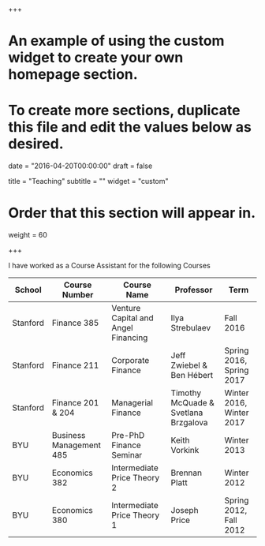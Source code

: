 +++
# An example of using the custom widget to create your own homepage section.
# To create more sections, duplicate this file and edit the values below as desired.

date = "2016-04-20T00:00:00"
draft = false

title = "Teaching"
subtitle = ""
widget = "custom"

# Order that this section will appear in.
weight = 60

+++

I have worked as a Course Assistant for the following Courses

| School   | Course Number           | Course Name                         | Professor                            | Term                     |
|----------|-------------------------|-------------------------------------|--------------------------------------|--------------------------|
| Stanford | Finance 385             | Venture Capital and Angel Financing | Ilya Strebulaev                      | Fall 2016                |
| Stanford | Finance 211             | Corporate Finance                   | Jeff Zwiebel & Ben Hébert            | Spring 2016, Spring 2017 |
| Stanford | Finance 201 & 204         | Managerial Finance                  | Timothy McQuade & Svetlana Brzgalova | Winter 2016, Winter 2017 |
| BYU      | Business Management 485 | Pre-PhD Finance Seminar             | Keith Vorkink                        | Winter 2013              |
| BYU      | Economics 382           | Intermediate Price Theory 2         | Brennan Platt                        | Winter 2012              |
| BYU      | Economics 380           | Intermediate Price Theory 1         | Joseph Price                         | Spring 2012, Fall 2012   |
